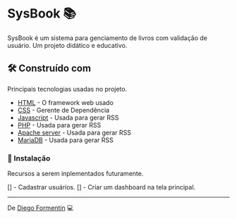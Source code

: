 # SysBook 📚

SysBook é um sistema para genciamento de livros com validação de usuário. Um projeto didático e educativo.

## 🛠️ Construído com

Principais tecnologias usadas no projeto.

* [HTML](https://developer.mozilla.org/en-US/docs/Glossary/HTML5) - O framework web usado
* [CSS](https://developer.mozilla.org/en-US/docs/Web/CSS) - Gerente de Dependência
* [Javascript](https://developer.mozilla.org/en-US/docs/Web/JavaScript) - Usada para gerar RSS
* [PHP](https://www.php.net/) - Usada para gerar RSS
* [Apache server](http://httpd.apache.org/) - Usada para gerar RSS
* [MariaDB](https://mariadb.org/) - Usada para gerar RSS

### 🔧 Instalação

Recursos a serem inplementados futuramente.

[] - Cadastrar usuários.
[] - Criar um dashboard na tela principal.

---
De [Diego Formentin](https://gist.github.com/DiegoEliasTb) 💻